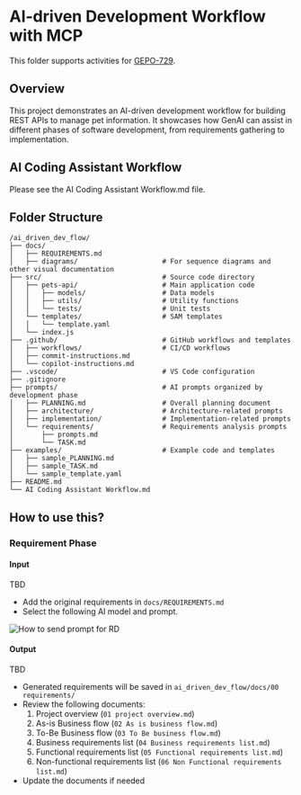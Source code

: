 # AI-driven Development Workflow with MCP

This folder supports activities for [GEPO-729](https://gecogeco.backlog.com/view/GEPO-729).

## Overview

This project demonstrates an AI-driven development workflow for building REST APIs to manage pet information. It showcases how GenAI can assist in different phases of software development, from requirements gathering to implementation.

## AI Coding Assistant Workflow
Please see the AI Coding Assistant Workflow.md file.

## Folder Structure

```
/ai_driven_dev_flow/
├── docs/
│   ├── REQUIREMENTS.md
│   ├── diagrams/                     # For sequence diagrams and other visual documentation
├── src/                              # Source code directory
│   ├── pets-api/                     # Main application code
│   │   ├── models/                   # Data models
│   │   ├── utils/                    # Utility functions
│   │   └── tests/                    # Unit tests
│   └── templates/                    # SAM templates
│   │   └── template.yaml
│   └── index.js
├── .github/                          # GitHub workflows and templates
│   ├── workflows/                    # CI/CD workflows
│   ├── commit-instructions.md
│   └── copilot-instructions.md
├── .vscode/                          # VS Code configuration
├── .gitignore
├── prompts/                          # AI prompts organized by development phase
│   ├── PLANNING.md                   # Overall planning document
│   ├── architecture/                 # Architecture-related prompts
│   ├── implementation/               # Implementation-related prompts
│   └── requirements/                 # Requirements analysis prompts
│       ├── prompts.md
│       └── TASK.md
├── examples/                         # Example code and templates
│   ├── sample_PLANNING.md
│   ├── sample_TASK.md
│   └── sample_template.yaml
├── README.md
└── AI Coding Assistant Workflow.md
```

## How to use this?

### Requirement Phase

#### Input
TBD

- Add the original requirements in `docs/REQUIREMENTS.md`
- Select the following AI model and prompt.

![How to send prompt for RD](image/how_to_send_prompt_for_RD.png)

#### Output
TBD

- Generated requirements will be saved in `ai_driven_dev_flow/docs/00 requirements/`
- Review the following documents:
  1. Project overview (`01 project overview.md`)
  2. As-is Business flow (`02 As is business flow.md`)
  3. To-Be Business flow (`03 To Be business flow.md`)
  4. Business requirements list (`04 Business requirements list.md`)
  5. Functional requirements list (`05 Functional requirements list.md`)
  6. Non-functional requirements list (`06 Non Functional requirements list.md`)
- Update the documents if needed
